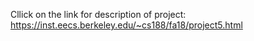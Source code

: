 Cllick on the link for description of project: https://inst.eecs.berkeley.edu/~cs188/fa18/project5.html
